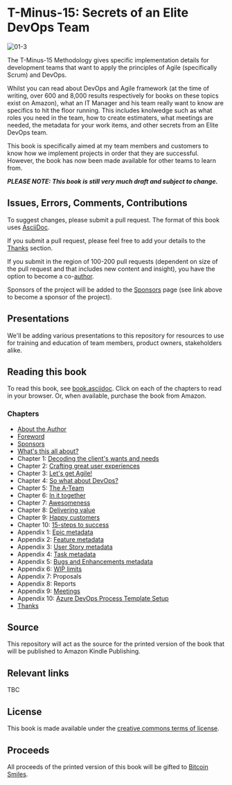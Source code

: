 # T-Minus-15: Secrets of an Elite DevOps Team

![01-3](https://user-images.githubusercontent.com/26070818/212311870-b6109060-eb98-4b7e-8c03-3ec9f7739ac8.png)

The T-Minus-15 Methodology gives specific implementation details for development teams that want to apply the principles of Agile (specifically Scrum) and DevOps.

Whilst you can read about DevOps and Agile framework (at the time of writing, over 600 and 8,000 results respectively for books on these topics exist on Amazon), what an IT Manager and his team really want to know are specifics to hit the floor running. This includes knolwedge such as what roles you need in the team, how to create estimaters, what meetings are needed, the metadata for your work items, and other secrets from an Elite DevOps team.

This book is specifically aimed at my team members and customers to know how we implement projects in order that they are successful. However, the book has now been made available for other teams to learn from.

**_PLEASE NOTE: This book is still very much draft and subject to change._**

## Issues, Errors, Comments, Contributions

To suggest changes, please submit a pull request. The format of this book uses [AsciiDoc](https://docs.asciidoctor.org/asciidoc/latest/).

If you submit a pull request, please feel free to add your details to the [Thanks](https://github.com/BenGWeeks/T-Minus-15/blob/main/Thanks.asciidoc) section.

If you submit in the region of 100-200 pull requests (dependent on size of the pull request and that includes new content and insight), you have the option to become a co-[author](https://github.com/BenGWeeks/TheBitcoinPlaybook/blob/main/AboutTheAuthors.asciidoc).

Sponsors of the project will be added to the [Sponsors](https://github.com/BenGWeeks/TheBitcoinPlaybook/blob/main/Introduction.asciidoc) page (see link above to become a sponsor of the project).

## Presentations

We'll be adding various presentations to this repository for resources to use for training and education of team members, product owners, stakeholders alike.

## Reading this book

To read this book, see [book.asciidoc](https://github.com/BenGWeeks/T-Minus-15/blob/main/Book.asciidoc). Click on each of the chapters to read in your browser. Or, when available, purchase the book from Amazon.

### Chapters

+ [About the Author](https://github.com/BenGWeeks/T-Minus-15/blob/main/AboutTheAuthor.asciidoc)
+ [Foreword](https://github.com/BenGWeeks/T-Minus-15/blob/main/Foreword.asciidoc)
+ [Sponsors](https://github.com/BenGWeeks/T-Minus-15/blob/main/Sponsors.asciidoc)
+ [What's this all about?](https://github.com/BenGWeeks/T-Minus-15/blob/main/WhatsThisAllAbout.asciidoc)
+ Chapter 1: [Decoding the client's wants and needs](https://github.com/BenGWeeks/T-Minus-15/blob/main/DecodingTheClientsWantsAndNeeds.asciidoc)
+ Chapter 2: [Crafting great user experiences](https://github.com/BenGWeeks/T-Minus-15/blob/main/CraftingGreatUserExperiences.asciidoc)
+ Chapter 3: [Let's get Agile!](https://github.com/BenGWeeks/T-Minus-15/blob/main/LetsGetAgile.asciidoc)
+ Chapter 4: [So what about DevOps?](https://github.com/BenGWeeks/T-Minus-15/blob/main/SoWhatAboutDevOps.asciidoc)
+ Chapter 5: [The A-Team](https://github.com/BenGWeeks/T-Minus-15/blob/main/TheATeam.asciidoc)
+ Chapter 6: [In it together](https://github.com/BenGWeeks/T-Minus-15/blob/main/InItTogether.asciidoc)
+ Chapter 7: [Awesomeness](https://github.com/BenGWeeks/T-Minus-15/blob/main/Awesomeness.asciidoc)
+ Chapter 8: [Delivering value](https://github.com/BenGWeeks/T-Minus-15/blob/main/DeliveringValue.asciidoc)
+ Chapter 9: [Happy customers](https://github.com/BenGWeeks/T-Minus-15/blob/main/HappyCustomers.asciidoc)
+ Chapter 10: [15-steps to success](https://github.com/BenGWeeks/T-Minus-15/blob/main/15StepsToSuccess.asciidoc)
+ Appendix 1: [Epic metadata](https://github.com/BenGWeeks/T-Minus-15/blob/main/EpicMetadata.asciidoc)
+ Appendix 2: [Feature metadata](https://github.com/BenGWeeks/T-Minus-15/blob/main/FeatureMetadata.asciidoc)
+ Appendix 3: [User Story metadata](https://github.com/BenGWeeks/T-Minus-15/blob/main/UserStoryMetadata.asciidoc)
+ Appendix 4: [Task metadata](https://github.com/BenGWeeks/T-Minus-15/blob/main/TaskMetadata.asciidoc)
+ Appendix 5: [Bugs and Enhancements metadata](https://github.com/BenGWeeks/T-Minus-15/blob/main/BugsAndEnhancementsMetadata.asciidoc)
+ Appendix 6: [WIP limits](https://github.com/BenGWeeks/T-Minus-15/blob/main/WIPLimits.asciidoc)
+ Appendix 7: Proposals
+ Appendix 8: Reports
+ Appendix 9: [Meetings](https://github.com/BenGWeeks/T-Minus-15/blob/main/Meetings.asciidoc)
+ Appendix 10: [Azure DevOps Process Template Setup](https://github.com/BenGWeeks/T-Minus-15/blob/main/AzureDevOpsProcessTemplateSetup.asciidoc)
+ [Thanks](https://github.com/BenGWeeks/T-Minus-15/blob/main/Thanks.asciidoc)

## Source

This repository will act as the source for the printed version of the book that will be published to Amazon Kindle Publishing.

## Relevant links

TBC

## License

This book is made available under the [creative commons terms of license](https://github.com/BenGWeeks/TheBitcoinPlaybook/blob/main/LICENSE).

## Proceeds

All proceeds of the printed version of this book will be gifted to [Bitcoin Smiles](https://bitcoinsmiles.org/).
